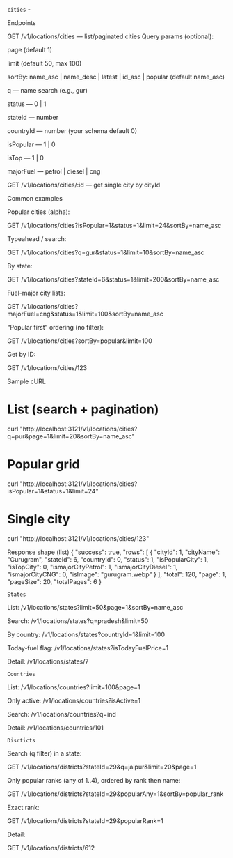 
`cities` -

Endpoints

GET /v1/locations/cities — list/paginated cities
Query params (optional):

page (default 1)

limit (default 50, max 100)

sortBy: name_asc | name_desc | latest | id_asc | popular (default name_asc)

q — name search (e.g., gur)

status — 0 | 1

stateId — number

countryId — number (your schema default 0)

isPopular — 1 | 0

isTop — 1 | 0

majorFuel — petrol | diesel | cng

GET /v1/locations/cities/:id — get single city by cityId

Common examples

Popular cities (alpha):

GET /v1/locations/cities?isPopular=1&status=1&limit=24&sortBy=name_asc


Typeahead / search:

GET /v1/locations/cities?q=gur&status=1&limit=10&sortBy=name_asc


By state:

GET /v1/locations/cities?stateId=6&status=1&limit=200&sortBy=name_asc


Fuel-major city lists:

GET /v1/locations/cities?majorFuel=cng&status=1&limit=100&sortBy=name_asc


“Popular first” ordering (no filter):

GET /v1/locations/cities?sortBy=popular&limit=100


Get by ID:

GET /v1/locations/cities/123

Sample cURL
# List (search + pagination)
curl "http://localhost:3121/v1/locations/cities?q=pur&page=1&limit=20&sortBy=name_asc"

# Popular grid
curl "http://localhost:3121/v1/locations/cities?isPopular=1&status=1&limit=24"

# Single city
curl "http://localhost:3121/v1/locations/cities/123"

Response shape (list)
{
  "success": true,
  "rows": [
    {
      "cityId": 1,
      "cityName": "Gurugram",
      "stateId": 6,
      "countryId": 0,
      "status": 1,
      "isPopularCity": 1,
      "isTopCity": 0,
      "ismajorCityPetrol": 1,
      "ismajorCityDiesel": 1,
      "ismajorCityCNG": 0,
      "isImage": "gurugram.webp"
    }
  ],
  "total": 120,
  "page": 1,
  "pageSize": 20,
  "totalPages": 6
}



`States`

List:
/v1/locations/states?limit=50&page=1&sortBy=name_asc

Search:
/v1/locations/states?q=pradesh&limit=50

By country:
/v1/locations/states?countryId=1&limit=100

Today-fuel flag:
/v1/locations/states?isTodayFuelPrice=1

Detail:
/v1/locations/states/7


`Countries`

List:
/v1/locations/countries?limit=100&page=1

Only active:
/v1/locations/countries?isActive=1

Search:
/v1/locations/countries?q=ind

Detail:
/v1/locations/countries/101



`Disrticts`

Search (q filter) in a state:

GET /v1/locations/districts?stateId=29&q=jaipur&limit=20&page=1


Only popular ranks (any of 1..4), ordered by rank then name:

GET /v1/locations/districts?stateId=29&popularAny=1&sortBy=popular_rank


Exact rank:

GET /v1/locations/districts?stateId=29&popularRank=1


Detail:

GET /v1/locations/districts/612